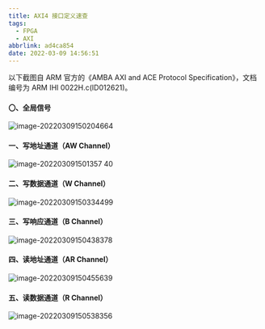 ```yaml
---
title: AXI4 接口定义速查
tags:
  - FPGA
  - AXI
abbrlink: ad4ca854
date: 2022-03-09 14:56:51
---
```


以下截图自 ARM 官方的《AMBA AXI and ACE Protocol Specification》，文档编号为 ARM IHI 0022H.c(ID012621)。

<!--more-->

#### 〇、全局信号

![image-20220309150204664](image-20220309150204664.png)

#### 一、写地址通道（AW Channel）

![image-202203091501357 40](image-20220309150135740.png)

#### 二、写数据通道（W Channel）

![image-20220309150334499](image-20220309150334499.png)

#### 三、写响应通道（B Channel）

![image-20220309150438378](image-20220309150438378.png)

#### 四、读地址通道（AR Channel）

![image-20220309150455639](image-20220309150455639.png)

#### 五、读数据通道（R Channel）

![image-20220309150538356](image-20220309150538356.png)





